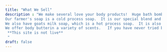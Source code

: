 ```yaml
---
title: "What We Sell"
description : "We make several love your body products!  Huge bath bombs with lots of fizz and aromatic scents you are sure to love.
Our farmer's soap is a cold process soap.  It is our special blend and our most popular soap.   It is antibacterial, and leaves your skin amazingly clean and lightly scented.  It comes in a variety of scents and each bar is uniquely colored.  They are truely beautiful and very rarely will you find two bars exactly alike.
We also have goats milk soap, which is a hot process soap.  It is also antibacterial and comes in a variety of scents and colors.  Our Goat's milk soap will leave your skin clean and moisturized all day.
We offer body butterin a variety of scents.   If you have never tried body butter you have missed out!  Body butter is a thick moistruizer you rub into your body.  As your rub it in, it melts into your skin and leaves your moisturized and nourishes your skin with shea butter, coconut oil, and avacado oil.  You will feel baby soft and smell amazing.
 **This site is not live**
 "
draft: false
---
```



